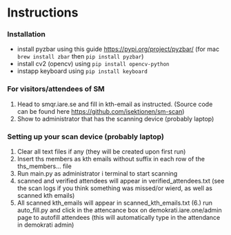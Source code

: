 # Instructions

### Installation 
* install pyzbar using this guide https://pypi.org/project/pyzbar/ (for mac `brew install zbar` then `pip install pyzbar`)
* install cv2 (opencv) using `pip install opencv-python`
* instapp keyboard using `pip install keyboard`


### For visitors/attendees of SM
1. Head to smqr.iare.se and fill in kth-email as instructed. (Source code can be found here https://github.com/isektionen/sm-scan)
2. Show to administrator that has the scanning device (probably laptop)

### Setting up your scan device (probably laptop)
1. Clear all text files if any (they will be created upon first run)
2. Insert ths members as kth emails without suffix in each row of the ths_members... file
3. Run main.py as administrator i terminal to start scanning
4. scanned and verified attendees will appear in verified_attendees.txt (see the scan logs if you think something was missed/or wierd, as well as scanned kth emails)
5. All scanned kth_emails will appear in scanned_kth_emails.txt
(6.) run auto_fill.py and click in the attencance box on demokrati.iare.one/admin page to autofill attendees (this will automatically type in the attendance in demokrati admin)
